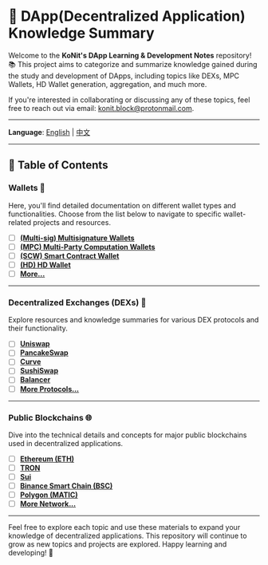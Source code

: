 # 🚀 DApp(Decentralized Application) Knowledge Summary

Welcome to the **KoNit's DApp Learning & Development Notes** repository! 📚 This project aims to categorize and summarize knowledge gained during the study and development of DApps, including topics like DEXs, MPC Wallets, HD Wallet generation, aggregation, and much more.

If you're interested in collaborating or discussing any of these topics, feel free to reach out via email: [konit.block@protonmail.com](mailto:konit.block@protonmail.com).

---

**Language**: [English](./README.md) | [中文](./README_zh.md)  

---

## 📁 Table of Contents

### Wallets 👜
Here, you'll find detailed documentation on different wallet types and functionalities. Choose from the list below to navigate to specific wallet-related projects and resources.

- [ ] [**(Multi-sig) Multisignature Wallets**](./wallets/multisignature.md)
- [ ] [**(MPC) Multi-Party Computation Wallets**](./wallets/mpc.md)
- [ ] [**(SCW) Smart Contract Wallet**](./wallets/contract_wallet.md)
- [ ] [**(HD) HD Wallet**](./wallets/hd_wallet.md)
- [ ] [**More...**](./wallets/other.md)

---

### Decentralized Exchanges (DEXs) 🔄
Explore resources and knowledge summaries for various DEX protocols and their functionality.

- [ ] [**Uniswap**](./dex/uniswap.md)
- [ ] [**PancakeSwap**](./dex/pancakeswap.md)
- [ ] [**Curve**](./dex/curve.md)
- [ ] [**SushiSwap**](./dex/sushiswap.md)
- [ ] [**Balancer**](./dex/balancer.md)
- [ ] [**More Protocols...**](./dex/other_dex_protocols.md)

---

### Public Blockchains 🌐
Dive into the technical details and concepts for major public blockchains used in decentralized applications.

- [ ] [**Ethereum (ETH)**](./blockchains/ethereum.md)
- [ ] [**TRON**](./blockchains/tron.md)
- [ ] [**Sui**](./blockchains/sui.md)
- [ ] [**Binance Smart Chain (BSC)**](./blockchains/bsc.md)
- [ ] [**Polygon (MATIC)**](./blockchains/polygon.md)
- [ ] [**More Network...**](./blockchains/other_blockchains.md)

---

Feel free to explore each topic and use these materials to expand your knowledge of decentralized applications. This repository will continue to grow as new topics and projects are explored. Happy learning and developing! 🌟

